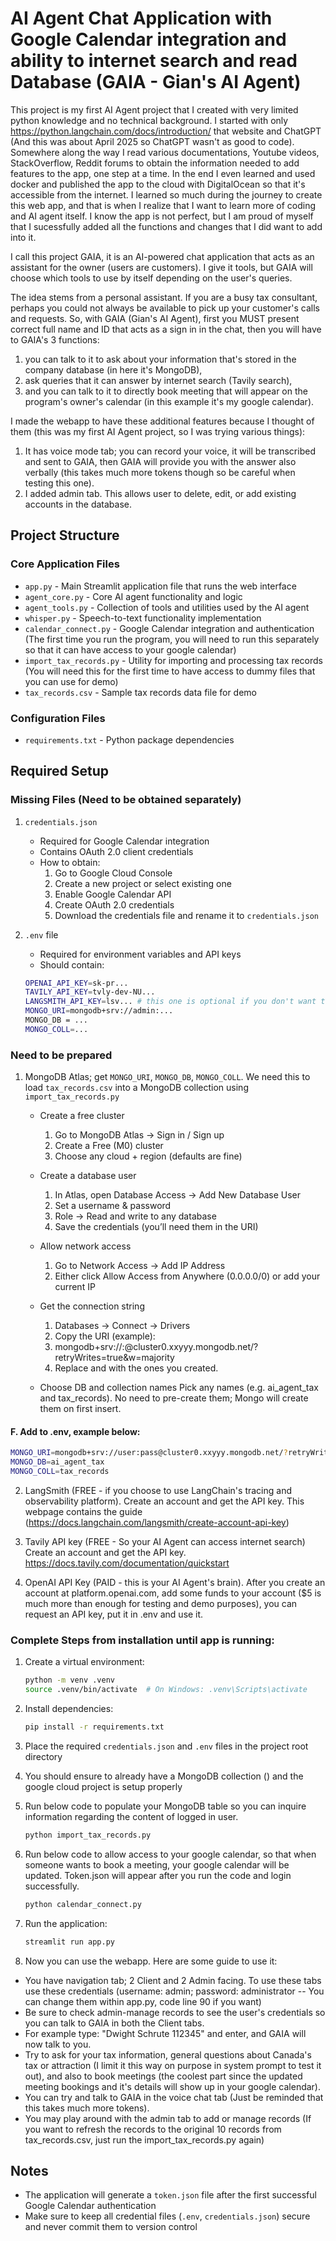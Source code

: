 # AI Agent Chat Application with Google Calendar integration and ability to internet search and read Database (GAIA - Gian's AI Agent)

This project is my first AI Agent project that I created with very limited python knowledge and no technical background. I started with only https://python.langchain.com/docs/introduction/ that website and ChatGPT (And this was about April 2025 so ChatGPT wasn't as good to code). Somewhere along the way I read various documentations, Youtube videos, StackOverflow, Reddit forums to obtain the information needed to add features to the app, one step at a time. In the end I even learned and used docker and published the app to the cloud with DigitalOcean so that it's accessible from the internet. I learned so much during the journey to create this web app, and that is when I realize that I want to learn more of coding and AI agent itself. I know the app is not perfect, but I am proud of myself that I sucessfully added all the functions and changes that I did want to add into it.

I call this project GAIA, it is an AI-powered chat application that acts as an assistant for the owner (users are customers). I give it tools, but GAIA will choose which tools to use by itself depending on the user's queries.

The idea stems from a personal assistant. If you are a busy tax consultant, perhaps you could not always be available to pick up your customer's calls and requests. So, with GAIA (Gian's AI Agent), first you MUST present correct full name and ID that acts as a sign in in the chat, then you will have to GAIA's 3 functions:
1. you can talk to it to ask about your information that's stored in the company database (in here it's MongoDB), 
2. ask queries that it can answer by internet search (Tavily search), 
3. and you can talk to it to directly book meeting that will appear on the program's owner's calendar (in this example it's my google calendar).

I made the webapp to have these additional features because I thought of them (this was my first AI Agent project, so I was trying various things):
1. It has voice mode tab; you can record your voice, it will be transcribed and sent to GAIA, then GAIA will provide you with the answer also verbally (this takes much more tokens though so be careful when testing this one).
2. I added admin tab. This allows user to delete, edit, or add existing accounts in the database.

## Project Structure

### Core Application Files
- `app.py` - Main Streamlit application file that runs the web interface
- `agent_core.py` - Core AI agent functionality and logic
- `agent_tools.py` - Collection of tools and utilities used by the AI agent
- `whisper.py` - Speech-to-text functionality implementation
- `calendar_connect.py` - Google Calendar integration and authentication (The first time you run the program, you will need to run this separately so that it can have access to your google calendar)
- `import_tax_records.py` - Utility for importing and processing tax records (You will need this for the first time to have access to dummy files that you can use for demo)
- `tax_records.csv` - Sample tax records data file for demo

### Configuration Files
- `requirements.txt` - Python package dependencies

## Required Setup

### Missing Files (Need to be obtained separately)
1. `credentials.json`
   - Required for Google Calendar integration
   - Contains OAuth 2.0 client credentials
   - How to obtain:
     1. Go to Google Cloud Console
     2. Create a new project or select existing one
     3. Enable Google Calendar API
     4. Create OAuth 2.0 credentials
     5. Download the credentials file and rename it to `credentials.json`

2. `.env` file
   - Required for environment variables and API keys
   - Should contain:
   ```bash
   OPENAI_API_KEY=sk-pr...
   TAVILY_API_KEY=tvly-dev-NU...
   LANGSMITH_API_KEY=lsv... # this one is optional if you don't want to monitor through langsmith website
   MONGO_URI=mongodb+srv://admin:...
   MONGO_DB = ...
   MONGO_COLL=...
   ```
### Need to be prepared
1. MongoDB Atlas; get `MONGO_URI`, `MONGO_DB`, `MONGO_COLL`. We need this to load `tax_records.csv` into a MongoDB collection using `import_tax_records.py`
   - Create a free cluster
      1. Go to MongoDB Atlas → Sign in / Sign up
      2. Create a Free (M0) cluster
      3. Choose any cloud + region (defaults are fine)

   - Create a database user
      1. In Atlas, open Database Access → Add New Database User
      2. Set a username & password
      3. Role → Read and write to any database
      4. Save the credentials (you’ll need them in the URI)

   - Allow network access
      1. Go to Network Access → Add IP Address
      2. Either click Allow Access from Anywhere (0.0.0.0/0) or add your current IP

   - Get the connection string
      1. Databases → Connect → Drivers
      2. Copy the URI (example):
      3. mongodb+srv://<user>:<password>@cluster0.xxyyy.mongodb.net/?retryWrites=true&w=majority
      4. Replace <user> and <password> with the ones you created.

   - Choose DB and collection names
      Pick any names (e.g. ai_agent_tax and tax_records).
      No need to pre-create them; Mongo will create them on first insert.

#### F. Add to .env, example below:
```bash
MONGO_URI=mongodb+srv://user:pass@cluster0.xxyyy.mongodb.net/?retryWrites=true&w=majority
MONGO_DB=ai_agent_tax
MONGO_COLL=tax_records
```

2. LangSmith (FREE - if you choose to use LangChain's tracing and observability platform). 
   Create an account and get the API key. This webpage contains the guide (https://docs.langchain.com/langsmith/create-account-api-key)

3. Tavily API key (FREE - So your AI Agent can access internet search)
   Create an account and get the API key. https://docs.tavily.com/documentation/quickstart

4. OpenAI API Key (PAID - this is your AI Agent's brain). 
   After you create an account at platform.openai.com, add some funds to your account ($5 is much more than enough for testing and demo purposes), you can request an API key, put it in .env and use it.

### Complete Steps from installation until app is running:
1. Create a virtual environment:
   ```bash
   python -m venv .venv
   source .venv/bin/activate  # On Windows: .venv\Scripts\activate
   ```

2. Install dependencies:
   ```bash
   pip install -r requirements.txt
   ```

3. Place the required `credentials.json` and `.env` files in the project root directory

4. You should ensure to already have a MongoDB collection () and the google cloud project is setup properly

5. Run below code to populate your MongoDB table so you can inquire information regarding the content of logged in user.
   ```bash
   python import_tax_records.py
   ```

6. Run below code to allow access to your google calendar, so that when someone wants to book a meeting, your google calendar will be updated. Token.json will appear after you run the code and login successfully.
   ```bash
   python calendar_connect.py
   ```

7. Run the application:
   ```bash
   streamlit run app.py
   ```

8. Now you can use the webapp. Here are some guide to use it:
- You have navigation tab; 2 Client and 2 Admin facing. To use these tabs use these credentials (username: admin; password: administrator -- You can change them within app.py, code line 90 if you want)
- Be sure to check admin-manage records to see the user's credentials so you can talk to GAIA in both the Client tabs.
- For example type: "Dwight Schrute 112345" and enter, and GAIA will now talk to you.
- Try to ask for your tax information, general questions about Canada's tax or attraction (I limit it this way on purpose in system prompt to test it out), and also to book meetings (the coolest part since the updated meeting bookings and it's details will show up in your google calendar).
- You can try and talk to GAIA in the voice chat tab (Just be reminded that this takes much more tokens).
- You may play around with the admin tab to add or manage records (If you want to refresh the records to the original 10 records from tax_records.csv, just run the import_tax_records.py again)

## Notes
- The application will generate a `token.json` file after the first successful Google Calendar authentication
- Make sure to keep all credential files (`.env`, `credentials.json`) secure and never commit them to version control

